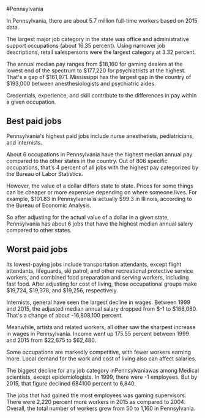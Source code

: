 

#Pennsylvania

In Pennsylvania, there are about 5.7 million full-time workers based on 2015 data.

The largest major job category in the state was office and administrative support occupations (about 16.35 percent). Using narrower job descriptions, retail salespersons were the largest category at 3.32 percent.
               
The annual median pay ranges from $18,160 for gaming dealers at the lowest end of the spectrum to  $177,220 for psychiatrists at the highest. That's a gap of $161,971. Mississippi has the largest gap in the country of $193,000 between anesthesiologists and psychiatric aides.
          
Credentials, experience, and skill contribute to the differences in pay within a given occupation.

## Best paid jobs
Pennsylvania's highest paid jobs include <span class='occ_title_em'>nurse anesthetists, pediatricians</span>, and <span class='occ_title_em'>internists</span>.
               
About 6 occupations in Pennsylvania have the highest median annual pay compared to the other states in the country. Out of 806 specific occupations, that's 4 percent of all jobs with the highest pay categorized by the Bureau of Labor Statistics.
               
However, the value of a dollar differs state to state. Prices for some things can be cheaper or more expensive depending on where someone lives. For example, $101.83 in Pennsylvania is actually $99.3 in Illinois, according to the Bureau of Economic Analysis.
               
So after adjusting for the actual value of a dollar in a given state, Pennsylvania has about 6 jobs that have the highest median annual salary compared to other states.
               
## Worst paid jobs

Its lowest-paying jobs include <span class='occ_title_em'>transportation attendants, except flight attendants</span>, <span class='occ_title_em'>lifeguards, ski patrol, and other recreational protective service workers</span>, and <span class='occ_title_em'>combined food preparation and serving workers, including fast food</span>. After adjusting for cost of living, those occupational groups make $19,724,  $19,378, and  $19,256, respectively.
               
<span class='occ_title_em'>Internists, general</span> have seen the largest decline in wages. Between 1999 and 2015, the adjusted median annual salary dropped from $-1 to $168,080. That's a change of about -16,808,100 percent.
               
Meanwhile, <span class='occ_title_em'>artists and related workers, all other</span> saw the sharpest increase in wages in Pennsylvania. Income went up 175.55 percent between 1999 and 2015 from $22,675 to $62,480.

Some occupations are markedly competitive, with fewer workers earning more. Local demand for the work and cost of living also can affect salaries.

            
The biggest decline for any job category inPennsylvaniawas among <span class='occ_title_em'>Medical scientists, except epidemiologists</span>. In 1999, there were -1 employees. But by 2015, that figure declined 684100 percent to 6,840. 
               
The jobs that had gained the most employees was gaming supervisors. There were 2,220 percent more workers in 2015 as compared to 2004. Overall, the total number of workers grew from 50 to 1,160 in Pennsylvania.
